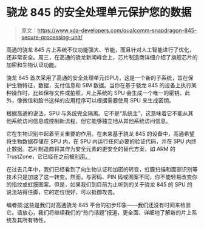 # 骁龙 845 的安全处理单元保护您的数据

> 原文：<https://www.xda-developers.com/qualcomm-snapdragon-845-secure-processing-unit/>

高通的骁龙 845 片上系统不仅功能强大、节能，而且针对人工智能进行了优化，还非常安全。周三，在高通的骁龙新闻峰会上，芯片制造商详细介绍了旗舰芯片的加密和生物认证功能。

骁龙 845 首次采用了高通的安全处理单元(SPU)，这是一个新的子系统，旨在保护生物特征，数据，支付信息和 SIM 数据。当你在基于骁龙 845 的设备上执行某种操作时，比如保存文件或拍照，片上系统的 SPU 会生成一个唯一的密钥。此外，像微信和脸书这样的应用程序可以根据需要使用 SPU 来生成密钥。

根据高通的说法，SPU 与系统完全隔离。它不是“系统主”，这意味着它不能从其他系统访问信息或控制新流程，但它能够独立地从其他系统访问信息。

它在生物识别中起着至关重要的作用。在未来基于骁龙 845 的设备中，高通希望将生物数据存储在 SPU 内，在 SPU 内运行任何必要的验证代码，并在 SPU 内终止数据。芯片制造商将其作为安全元素的更安全的替代方案，如 ARM 的 TrustZone，它已经在之前被[利用。](https://www.xda-developers.com/qualcomm-security-exploit-djrbliss/)

在过去几年中，我们已经看到了向生物认证和加密的转变，虹膜扫描和面部识别等技术只是加速了这一转变。然而，与密码、PIN 码或图案不同，你不能轻易改变你的指纹或虹膜图案。但是，如果我们到目前为止听到的关于骁龙 845 的 SPU 的说法站得住脚，它的定位很好，可以抵御攻击。

编者按:这些是我们对高通骁龙 845 平台的初步印象——我们还没有时间来检验它。请放心，我们将继续我们的“热门话题”报道，更全面、详细地了解新的片上系统及其所有特性。